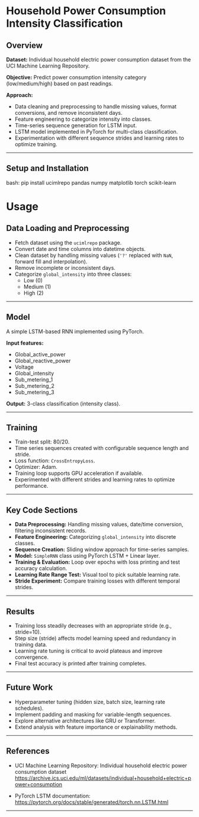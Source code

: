 # Household Power Consumption Intensity Classification

## Overview

**Dataset:** Individual household electric power consumption dataset from the UCI Machine Learning Repository.

**Objective:** Predict power consumption intensity category (low/medium/high) based on past readings.

**Approach:**

- Data cleaning and preprocessing to handle missing values, format conversions, and remove inconsistent days.
- Feature engineering to categorize intensity into classes.
- Time-series sequence generation for LSTM input.
- LSTM model implemented in PyTorch for multi-class classification.
- Experimentation with different sequence strides and learning rates to optimize training.

---

## Setup and Installation
bash:
pip install ucimlrepo pandas numpy matplotlib torch scikit-learn

# Usage

## Data Loading and Preprocessing

- Fetch dataset using the `ucimlrepo` package.
- Convert date and time columns into datetime objects.
- Clean dataset by handling missing values (`'?'` replaced with `NaN`, forward fill and interpolation).
- Remove incomplete or inconsistent days.
- Categorize `global_intensity` into three classes:
  - Low (0)
  - Medium (1)
  - High (2)

---

## Model

A simple LSTM-based RNN implemented using PyTorch.

**Input features:**

- Global_active_power
- Global_reactive_power
- Voltage
- Global_intensity
- Sub_metering_1
- Sub_metering_2
- Sub_metering_3

**Output:** 3-class classification (intensity class).

---

## Training

- Train-test split: 80/20.
- Time series sequences created with configurable sequence length and stride.
- Loss function: `CrossEntropyLoss`.
- Optimizer: Adam.
- Training loop supports GPU acceleration if available.
- Experimented with different strides and learning rates to optimize performance.

---

## Key Code Sections

- **Data Preprocessing:** Handling missing values, date/time conversion, filtering inconsistent records.
- **Feature Engineering:** Categorizing `global_intensity` into discrete classes.
- **Sequence Creation:** Sliding window approach for time-series samples.
- **Model:** `SimpleRNN` class using PyTorch LSTM + Linear layer.
- **Training & Evaluation:** Loop over epochs with loss printing and test accuracy calculation.
- **Learning Rate Range Test:** Visual tool to pick suitable learning rate.
- **Stride Experiment:** Compare training losses with different temporal strides.

---

## Results

- Training loss steadily decreases with an appropriate stride (e.g., stride=10).
- Step size (stride) affects model learning speed and redundancy in training data.
- Learning rate tuning is critical to avoid plateaus and improve convergence.
- Final test accuracy is printed after training completes.

---

## Future Work

- Hyperparameter tuning (hidden size, batch size, learning rate schedules).
- Implement padding and masking for variable-length sequences.
- Explore alternative architectures like GRU or Transformer.
- Extend analysis with feature importance or explainability methods.

---

## References

- UCI Machine Learning Repository: Individual household electric power consumption dataset  
  https://archive.ics.uci.edu/ml/datasets/individual+household+electric+power+consumption

- PyTorch LSTM documentation:  
  https://pytorch.org/docs/stable/generated/torch.nn.LSTM.html

---

